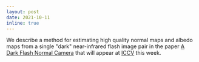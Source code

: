 ```yaml
---
layout: post
date: 2021-10-11
inline: true
---
```


We describe a method for estimating high quality normal maps and albedo maps from a single "dark" near-infrared flash image pair in the paper <a href="https://darkflashnormalpaper.github.io/" target="_blank">A Dark Flash Normal Camera</a> that will appear at <a href="https://iccv2021.thecvf.com/home" target="_blank">ICCV</a> this week.